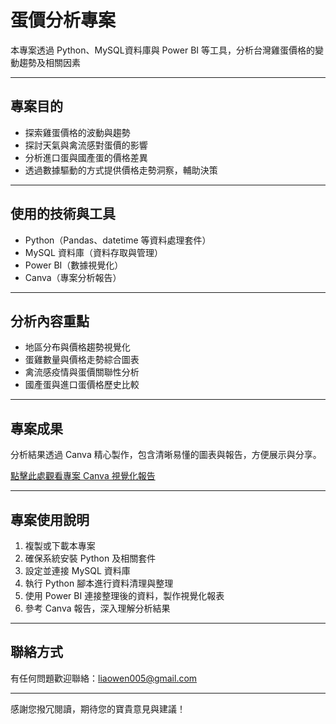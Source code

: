 # 蛋價分析專案

本專案透過 Python、MySQL資料庫與 Power BI 等工具，分析台灣雞蛋價格的變動趨勢及相關因素

---

## 專案目的

- 探索雞蛋價格的波動與趨勢
- 探討天氣與禽流感對蛋價的影響
- 分析進口蛋與國產蛋的價格差異
- 透過數據驅動的方式提供價格走勢洞察，輔助決策

---

## 使用的技術與工具

- Python（Pandas、datetime 等資料處理套件）
- MySQL 資料庫（資料存取與管理）
- Power BI（數據視覺化）
- Canva（專案分析報告）

---

## 分析內容重點

- 地區分布與價格趨勢視覺化
- 蛋雞數量與價格走勢綜合圖表
- 禽流感疫情與蛋價關聯性分析
- 國產蛋與進口蛋價格歷史比較

---

## 專案成果

分析結果透過 Canva 精心製作，包含清晰易懂的圖表與報告，方便展示與分享。

[點擊此處觀看專案 Canva 視覺化報告](https://www.canva.com/design/DAGnwma6qCU/Ohn563r1kkzEmTeR5niA_g/edit)

---

## 專案使用說明

1. 複製或下載本專案
2. 確保系統安裝 Python 及相關套件
3. 設定並連接 MySQL 資料庫
4. 執行 Python 腳本進行資料清理與整理
5. 使用 Power BI 連接整理後的資料，製作視覺化報表
6. 參考 Canva 報告，深入理解分析結果

---

## 聯絡方式

有任何問題歡迎聯絡：liaowen005@gmail.com

---

感謝您撥冗閱讀，期待您的寶貴意見與建議！
